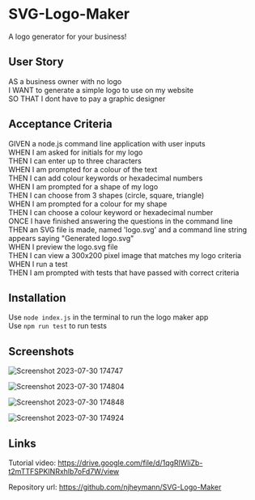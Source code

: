 # SVG-Logo-Maker

A logo generator for your business!

## User Story

AS a business owner with no logo  
I WANT to generate a simple logo to use on my website  
SO THAT I dont have to pay a graphic designer

## Acceptance Criteria

GIVEN a node.js command line application with user inputs  
WHEN I am asked for initials for my logo  
THEN I can enter up to three characters  
WHEN I am prompted for a colour of the text  
THEN I can add colour keywords or hexadecimal numbers  
WHEN I am prompted for a shape of my logo  
THEN I can choose from 3 shapes (circle, square, triangle)  
WHEN I am prompted for a colour for my shape  
THEN I can choose a colour keyword or hexadecimal number  
ONCE I have finished answering the questions in the command line  
THEN an SVG file is made, named 'logo.svg' and a command line string appears saying "Generated logo.svg"  
WHEN I preview the logo.svg file  
THEN I can view a 300x200 pixel image that matches my logo criteria  
WHEN I run a test  
THEN I am prompted with tests that have passed with correct criteria

## Installation

Use `node index.js` in the terminal to run the logo maker app  
Use `npm run test` to run tests

## Screenshots

![Screenshot 2023-07-30 174747](https://github.com/njheymann/SVG-Logo-Maker/assets/125000756/36d3b521-72a7-4635-848d-fddfc06c0a21)

![Screenshot 2023-07-30 174804](https://github.com/njheymann/SVG-Logo-Maker/assets/125000756/d5bc5f4f-3a60-4fdf-9c78-a3c541485dcb)

![Screenshot 2023-07-30 174848](https://github.com/njheymann/SVG-Logo-Maker/assets/125000756/a17ac45a-65e4-4e8b-9c65-d72ec8695f36)

![Screenshot 2023-07-30 174924](https://github.com/njheymann/SVG-Logo-Maker/assets/125000756/b1de1223-3e80-4efb-813d-23fe9b5233fe)

## Links

Tutorial video: https://drive.google.com/file/d/1qgRlWliZb-t2mTTFSPKINRxhlb7oFd7W/view  

Repository url: https://github.com/njheymann/SVG-Logo-Maker
